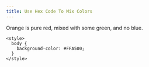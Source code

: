 ```yaml
---
title: Use Hex Code To Mix Colors
---
```

Orange is pure red, mixed with some green, and no blue.

    <style>
      body {
        background-color: #FFA500;
      }
    </style>